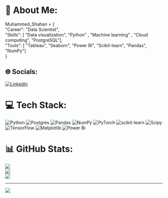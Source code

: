 # 💫 About Me:
Muhammed_Shahan = {<br>    "Career": "Data Scientist",<br>    "Skills": [ "Data visualization", "Python" , "Machine learning" , "Cloud computing", "PostgreSQL"],<br>    "Tools": [ "Tableau", "Seaborn", "Power BI", "Scikit-learn", "Pandas", "NumPy"]<br>}


## 🌐 Socials:
[![LinkedIn](https://img.shields.io/badge/LinkedIn-%230077B5.svg?logo=linkedin&logoColor=white)](https://linkedin.com/in/https://www.linkedin.com/in/muhammed-shahan-p-p-799783278/) 

# 💻 Tech Stack:
![Python](https://img.shields.io/badge/python-3670A0?style=for-the-badge&logo=python&logoColor=ffdd54) ![Postgres](https://img.shields.io/badge/postgres-%23316192.svg?style=for-the-badge&logo=postgresql&logoColor=white) ![Pandas](https://img.shields.io/badge/pandas-%23150458.svg?style=for-the-badge&logo=pandas&logoColor=white) ![NumPy](https://img.shields.io/badge/numpy-%23013243.svg?style=for-the-badge&logo=numpy&logoColor=white) ![PyTorch](https://img.shields.io/badge/PyTorch-%23EE4C2C.svg?style=for-the-badge&logo=PyTorch&logoColor=white) ![scikit-learn](https://img.shields.io/badge/scikit--learn-%23F7931E.svg?style=for-the-badge&logo=scikit-learn&logoColor=white) ![Scipy](https://img.shields.io/badge/SciPy-%230C55A5.svg?style=for-the-badge&logo=scipy&logoColor=%white) ![TensorFlow](https://img.shields.io/badge/TensorFlow-%23FF6F00.svg?style=for-the-badge&logo=TensorFlow&logoColor=white) ![Matplotlib](https://img.shields.io/badge/Matplotlib-%23ffffff.svg?style=for-the-badge&logo=Matplotlib&logoColor=black) ![Power Bi](https://img.shields.io/badge/power_bi-F2C811?style=for-the-badge&logo=powerbi&logoColor=black)
# 📊 GitHub Stats:
![](https://github-readme-stats.vercel.app/api?username=muhdshahan&theme=dark&hide_border=false&include_all_commits=false&count_private=false)<br/>
![](https://github-readme-streak-stats.herokuapp.com/?user=muhdshahan&theme=dark&hide_border=false)<br/>
![](https://github-readme-stats.vercel.app/api/top-langs/?username=muhdshahan&theme=dark&hide_border=false&include_all_commits=false&count_private=false&layout=compact)

---
[![](https://visitcount.itsvg.in/api?id=muhdshahan&icon=0&color=1)](https://visitcount.itsvg.in)

<!-- Proudly created with GPRM ( https://gprm.itsvg.in ) -->
